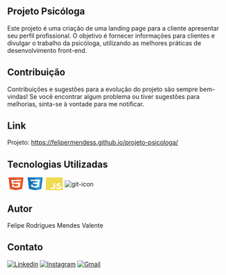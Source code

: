 ## Projeto Psicóloga
Este projeto é uma criação de uma landing page para a cliente apresentar seu perfil profissional. O objetivo é fornecer informações para clientes e divulgar o trabalho da psicóloga, utilizando as melhores práticas de desenvolvimento front-end.

## Contribuição 
Contribuições e sugestões para a evolução do projeto são sempre bem-vindas! Se você encontrar algum problema ou tiver sugestões para melhorias, sinta-se à vontade para me notificar.

## Link
Projeto: https://felipermendess.github.io/projeto-psicologa/

## Tecnologias Utilizadas
<div style="display: inline_block">
  <img align="center" alt="html-icon" height="30" width="40" src="https://raw.githubusercontent.com/devicons/devicon/master/icons/html5/html5-original.svg">
  <img align="center" alt="css-icon" height="30" width="40" src="https://raw.githubusercontent.com/devicons/devicon/master/icons/css3/css3-original.svg">
  <img align="center" alt="javascript-icon" height="30" width="40" src="https://raw.githubusercontent.com/devicons/devicon/master/icons/javascript/javascript-plain.svg">
  <img align="center" alt="git-icon" height="30" width="40" src="https://raw.githubusercontent.com/jmnote/z-icons/master/svg/git.svg">
</div>

## Autor
Felipe Rodrigues Mendes Valente

## Contato
[![Linkedin](https://img.shields.io/badge/LinkedIn-0077B5?style=for-the-badge&logo=linkedin&logoColor=white)](https://www.linkedin.com/in/felipermendess/)
[![Instagram](https://img.shields.io/badge/Instagram-E4405F?style=for-the-badge&logo=instagram&logoColor=white)](https://www.instagram.com/dev.felipermendess/)
[![Gmail](https://img.shields.io/badge/Gmail-D14836?style=for-the-badge&logo=gmail&logoColor=white)](mailto:felipermendes04@gmail.com)
